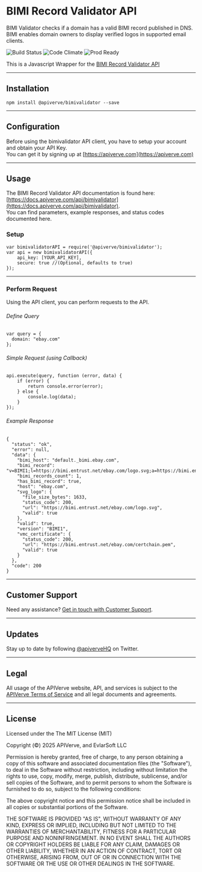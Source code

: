 BIMI Record Validator API
============

BIMI Validator checks if a domain has a valid BIMI record published in DNS. BIMI enables domain owners to display verified logos in supported email clients.

![Build Status](https://img.shields.io/badge/build-passing-green)
![Code Climate](https://img.shields.io/badge/maintainability-B-purple)
![Prod Ready](https://img.shields.io/badge/production-ready-blue)

This is a Javascript Wrapper for the [BIMI Record Validator API](https://apiverve.com/marketplace/api/bimivalidator)

---

## Installation
	npm install @apiverve/bimivalidator --save

---

## Configuration

Before using the bimivalidator API client, you have to setup your account and obtain your API Key.  
You can get it by signing up at [https://apiverve.com](https://apiverve.com)

---

## Usage

The BIMI Record Validator API documentation is found here: [https://docs.apiverve.com/api/bimivalidator](https://docs.apiverve.com/api/bimivalidator).  
You can find parameters, example responses, and status codes documented here.

### Setup

```
var bimivalidatorAPI = require('@apiverve/bimivalidator');
var api = new bimivalidatorAPI({
    api_key: [YOUR_API_KEY],
    secure: true //(Optional, defaults to true)
});
```

---


### Perform Request
Using the API client, you can perform requests to the API.

###### Define Query

```
var query = {
  domain: "ebay.com"
};
```

###### Simple Request (using Callback)

```
api.execute(query, function (error, data) {
    if (error) {
        return console.error(error);
    } else {
        console.log(data);
    }
});
```

###### Example Response

```
{
  "status": "ok",
  "error": null,
  "data": {
    "bimi_host": "default._bimi.ebay.com",
    "bimi_record": "v=BIMI1;l=https://bimi.entrust.net/ebay.com/logo.svg;a=https://bimi.entrust.net/ebay.com/certchain.pem",
    "bimi_records_count": 1,
    "has_bimi_record": true,
    "host": "ebay.com",
    "svg_logo": {
      "file_size_bytes": 1633,
      "status_code": 200,
      "url": "https://bimi.entrust.net/ebay.com/logo.svg",
      "valid": true
    },
    "valid": true,
    "version": "BIMI1",
    "vmc_certificate": {
      "status_code": 200,
      "url": "https://bimi.entrust.net/ebay.com/certchain.pem",
      "valid": true
    }
  },
  "code": 200
}
```

---

## Customer Support

Need any assistance? [Get in touch with Customer Support](https://apiverve.com/contact).

---

## Updates
Stay up to date by following [@apiverveHQ](https://twitter.com/apiverveHQ) on Twitter.

---

## Legal

All usage of the APIVerve website, API, and services is subject to the [APIVerve Terms of Service](https://apiverve.com/terms) and all legal documents and agreements.

---

## License
Licensed under the The MIT License (MIT)

Copyright (&copy;) 2025 APIVerve, and EvlarSoft LLC

Permission is hereby granted, free of charge, to any person obtaining a copy of this software and associated documentation files (the "Software"), to deal in the Software without restriction, including without limitation the rights to use, copy, modify, merge, publish, distribute, sublicense, and/or sell copies of the Software, and to permit persons to whom the Software is furnished to do so, subject to the following conditions:

The above copyright notice and this permission notice shall be included in all copies or substantial portions of the Software.

THE SOFTWARE IS PROVIDED "AS IS", WITHOUT WARRANTY OF ANY KIND, EXPRESS OR IMPLIED, INCLUDING BUT NOT LIMITED TO THE WARRANTIES OF MERCHANTABILITY, FITNESS FOR A PARTICULAR PURPOSE AND NONINFRINGEMENT. IN NO EVENT SHALL THE AUTHORS OR COPYRIGHT HOLDERS BE LIABLE FOR ANY CLAIM, DAMAGES OR OTHER LIABILITY, WHETHER IN AN ACTION OF CONTRACT, TORT OR OTHERWISE, ARISING FROM, OUT OF OR IN CONNECTION WITH THE SOFTWARE OR THE USE OR OTHER DEALINGS IN THE SOFTWARE.